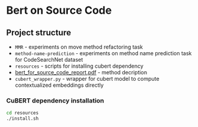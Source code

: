 # Bert on Source Code

## Project structure
* `MMR` - experiments on move method refactoring task
* `method-name-prediction` - experiments on method name prediction task for CodeSearchNet dataset
* `resources` - scripts for installing cubert dependency
* [bert_for_source_code_report.pdf](../blob/master/bert_for_source_code_report.pdf) - method decription
* `cubert_wrapper.py` - wrapper for cubert model to compute contextualized embeddings directly 

### CuBERT dependency installation

```bash
cd resources
./install.sh
```



